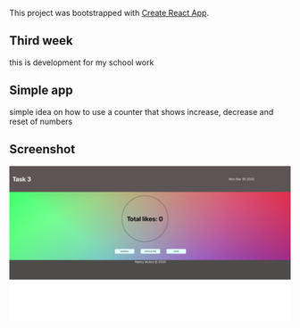 This project was bootstrapped with [Create React App](https://github.com/facebook/create-react-app).

## Third week

this is development for my school work

## Simple app 
simple idea on how to use a counter that shows increase, decrease and reset of numbers


## Screenshot
![3_task screenshot](https://github.com/nanrisa27/learning-React/blob/master/3_task/public/Screenshot%202020-03-30%20at%2015.09.19.png)

